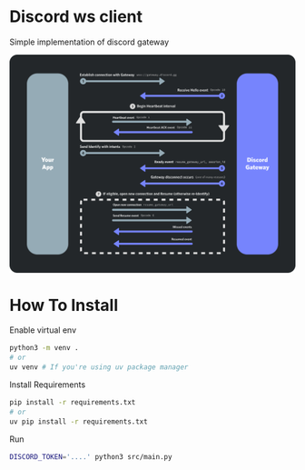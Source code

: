 # Discord ws client

Simple implementation of discord gateway

<img src='./assets/flowchart.svg' alt='flowchart' align='center'/>

# How To Install

Enable virtual env

```zsh
python3 -m venv .
# or
uv venv # If you're using uv package manager
```

Install Requirements

```zsh
pip install -r requirements.txt
# or
uv pip install -r requirements.txt
```

Run

```zsh
DISCORD_TOKEN='....' python3 src/main.py
```
